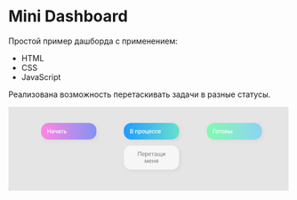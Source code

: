 # Mini Dashboard

Простой пример дашборда с применением:  
* HTML
* CSS
* JavaScript

Реализована возможность перетаскивать задачи в разные статусы.

![](https://github.com/AnnaAlexandrova1/Mini-Dashboard/blob/master/dashboard.png)
